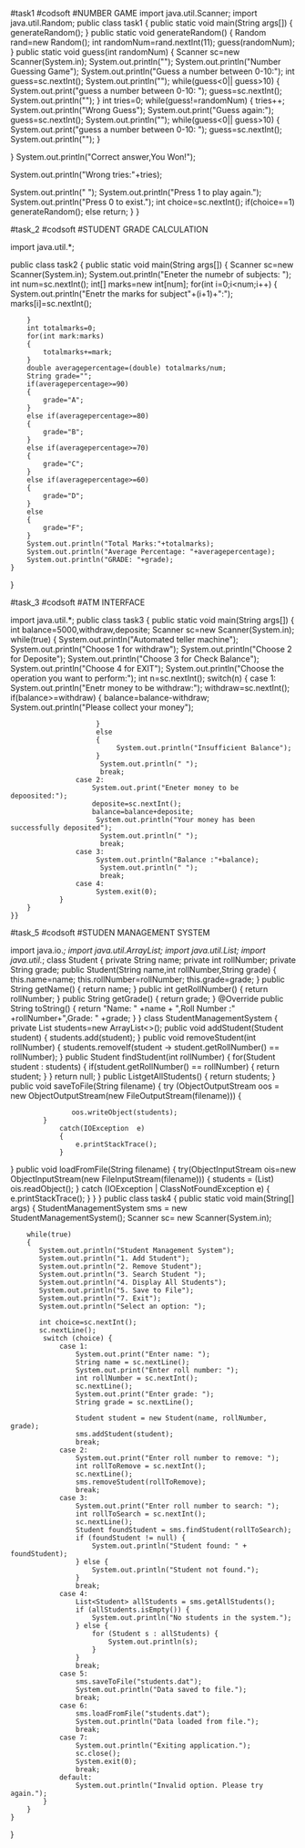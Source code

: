 #task1
#codsoft
#NUMBER GAME
import java.util.Scanner;
import java.util.Random;
public class task1 {
    public static void main(String args[])
{
generateRandom();
}
public static void generateRandom()
{
Random rand=new Random();
int randomNum=rand.nextInt(11);
guess(randomNum);
}
public static void guess(int randomNum)
{
Scanner sc=new Scanner(System.in);
System.out.println("");
System.out.println("Number Guessing Game");
System.out.println("Guess a number between 0-10:");
int guess=sc.nextInt();
System.out.println("");
while(guess<0|| guess>10)
{
System.out.print("guess a number between 0-10: ");
guess=sc.nextInt();
System.out.println("");
}
int tries=0;
while(guess!=randomNum)
{
tries++;
System.out.println("Wrong Guess");
System.out.print("Guess again:");
guess=sc.nextInt();
System.out.println("");
while(guess<0|| guess>10)
{
System.out.print("guess a number between 0-10: ");
guess=sc.nextInt();
System.out.println("");
}

}
System.out.println("Correct answer,You Won!");

System.out.println("Wrong tries:"+tries);

System.out.println(" ");
System.out.println("Press  1 to play again.");
System.out.println("Press 0 to exist.");
int choice=sc.nextInt();
if(choice==1)
    generateRandom();
else
    return;
}
}




#task_2
#codsoft
#STUDENT GRADE CALCULATION

import java.util.*;

public class task2 {
    public static void main(String args[])
    {
        Scanner sc=new Scanner(System.in);
        System.out.println("Eneter the numebr of subjects: ");
        int num=sc.nextInt();
        int[] marks=new int[num];
        for(int i=0;i<num;i++)
        {
            System.out.println("Enetr the marks for subject"+(i+1)+":");
            marks[i]=sc.nextInt();
            
        }
        int totalmarks=0;
        for(int mark:marks)
        {
            totalmarks+=mark;
        }
        double averagepercentage=(double) totalmarks/num;
        String grade="";
        if(averagepercentage>=90)
        {
            grade="A";
        }
        else if(averagepercentage>=80)
        {
            grade="B";
        }
        else if(averagepercentage>=70)
        {
            grade="C";
        }
        else if(averagepercentage>=60)
        {
            grade="D";
        }
        else
        {
            grade="F";
        }
        System.out.println("Total Marks:"+totalmarks);
        System.out.println("Average Percentage: "+averagepercentage);
        System.out.println("GRADE: "+grade);
    }
}



#task_3
#codsoft
#ATM INTERFACE


import java.util.*;
public class task3 {
    public static void  main(String args[])
    {
        int balance=5000,withdraw,deposite;
        Scanner sc=new Scanner(System.in);
        while(true)
        {
            System.out.println("Automated teller machine");
            System.out.println("Choose 1 for withdraw");
             System.out.println("Choose 2 for Deposite");
              System.out.println("Choose 3 for Check Balance");
               System.out.println("Choose 4 for EXIT");
                System.out.println("Choose the operation you want to perform:");
                int n=sc.nextInt();
                switch(n)
                {
                    case 1:
                         System.out.println("Enetr money to be withdraw:");
                         withdraw=sc.nextInt();
                         if(balance>=withdraw)
                         {
                             balance=balance-withdraw;
                              System.out.println("Please collect your money");
                              
                         }
                         else
                         {
                              System.out.println("Insufficient Balance");
                         }
                          System.out.println(" ");
                          break;
                    case 2:
                        System.out.print("Eneter money to be depoosited:");
                        deposite=sc.nextInt();
                        balance=balance+deposite;
                         System.out.println("Your money has been successfully deposited");
                          System.out.println(" ");
                          break;
                    case 3:
                         System.out.println("Balance :"+balance);
                          System.out.println(" ");
                          break;
                    case 4:
                         System.exit(0);
                }
        }
    }}


#task_5
#codsoft
#STUDEN MANAGEMENT SYSTEM




import java.io.*;
import java.util.ArrayList;
import java.util.List;
import java.util.*;
class Student
{
    private String name;
    private int rollNumber;
    private String grade;
    public Student(String name,int rollNumber,String grade)
    {
        this.name=name;
        this.rollNumber=rollNumber;
        this.grade=grade;
    }
    public String getName()
    {
        return name;
    }
    public int getRollNumber()
    {
        return rollNumber;
    }
    public String getGrade()
    {
        return grade;
    }
    @Override
    public String toString()
    {
        return "Name: " +name + ",Roll Number :" +rollNumber+",Grade: " +grade;
    }
}
class StudentManagementSystem
{
    private List<Student> students=new ArrayList<>();
    public void addStudent(Student student)
    {
        students.add(student);
    }
    public void removeStudent(int rollNumber)
    {
        students.removeIf(student -> student.getRollNumber() == rollNumber);
    }
    public Student findStudent(int rollNumber)
    {
        for(Student student : students)
        {
            if(student.getRollNumber() == rollNumber)
            {
                return student;
            }
        }
        return null;
    }
    public List<Student>getAllStudents()
    {
        return students;
    }
            public void saveToFile(String filename)
            {
                        try (ObjectOutputStream oos = new ObjectOutputStream(new FileOutputStream(filename))) {

                   oos.writeObject(students);
            }
                catch(IOException  e)
                {
                    e.printStackTrace();
                }
}
            public void loadFromFile(String filename)
            {
                try(ObjectInputStream ois=new ObjectInputStream(new FileInputStream(filename)))
                {
                    students = (List<Student>) ois.readObject();
                }
                catch (IOException | ClassNotFoundException e)
                {
                    e.printStackTrace();
                }
            }
}
public class task4 {
     public static void main(String[] args) {
        StudentManagementSystem sms = new StudentManagementSystem();
        Scanner sc= new Scanner(System.in);

        while(true)
        {
           System.out.println("Student Management System");
           System.out.println("1. Add Student");
           System.out.println("2. Remove Student");
           System.out.println("3. Search Student ");
           System.out.println("4. Display All Students");
           System.out.println("5. Save to File");
           System.out.println("7. Exit");
           System.out.println("Select an option: ");
           
           int choice=sc.nextInt();
           sc.nextLine();
            switch (choice) {
                case 1:
                    System.out.print("Enter name: ");
                    String name = sc.nextLine();
                    System.out.print("Enter roll number: ");
                    int rollNumber = sc.nextInt();
                    sc.nextLine(); 
                    System.out.print("Enter grade: ");
                    String grade = sc.nextLine();

                    Student student = new Student(name, rollNumber, grade);
                    sms.addStudent(student);
                    break;
                case 2:
                    System.out.print("Enter roll number to remove: ");
                    int rollToRemove = sc.nextInt();
                    sc.nextLine(); 
                    sms.removeStudent(rollToRemove);
                    break;
                case 3:
                    System.out.print("Enter roll number to search: ");
                    int rollToSearch = sc.nextInt();
                    sc.nextLine(); 
                    Student foundStudent = sms.findStudent(rollToSearch);
                    if (foundStudent != null) {
                        System.out.println("Student found: " + foundStudent);
                    } else {
                        System.out.println("Student not found.");
                    }
                    break;
                case 4:
                    List<Student> allStudents = sms.getAllStudents();
                    if (allStudents.isEmpty()) {
                        System.out.println("No students in the system.");
                    } else {
                        for (Student s : allStudents) {
                            System.out.println(s);
                        }
                    }
                    break;
                case 5:
                    sms.saveToFile("students.dat");
                    System.out.println("Data saved to file.");
                    break;
                case 6:
                    sms.loadFromFile("students.dat");
                    System.out.println("Data loaded from file.");
                    break;
                case 7:
                    System.out.println("Exiting application.");
                    sc.close();
                    System.exit(0);
                    break;
                default:
                    System.out.println("Invalid option. Please try again.");
            }
        }
    }
}

